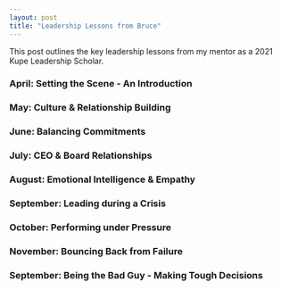 ```yaml
---
layout: post
title: "Leadership Lessons from Bruce"
---
```


This post outlines the key leadership lessons from my mentor as a 2021 Kupe Leadership Scholar.

### April: Setting the Scene - An Introduction

### May: Culture & Relationship Building

### June: Balancing Commitments

### July: CEO & Board Relationships

### August: Emotional Intelligence & Empathy

### September: Leading during a Crisis

### October: Performing under Pressure

### November: Bouncing Back from Failure

### September: Being the Bad Guy - Making Tough Decisions




